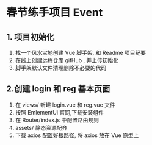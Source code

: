 # 春节练手项目 Event

## 1. 项目初始化

1. 找一个风水宝地创建 Vue 脚手架, 和 Readme 项目纪要
2. 在线上创建远程仓库 gitHub , 并上传初始化
3. 脚手架默认文件清理删除不必要的代码

## 2.创建 login 和 reg 基本页面

1. 在 views/  新建 login.vue 和 reg.vue 文件
2. 按照 EmlementUi 官网,下载安装组件
3. 在 Router/index.js  中配置路由规则
4. assets/ 静态资源配齐
5. 下载 axios 配置好根路径, 将 axios 放在 Vue 原型上

